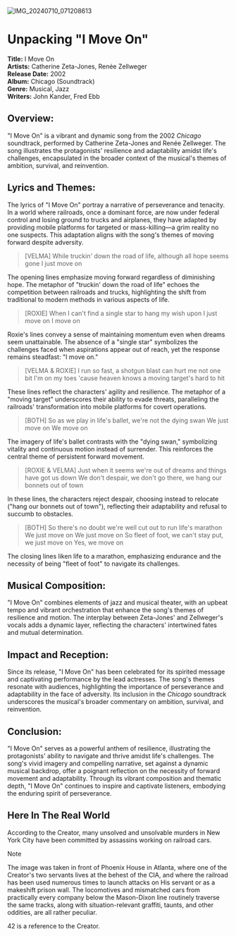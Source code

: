 ![IMG_20240710_071208613](https://github.com/nameless-and-blameless/TAG/assets/169210208/52736cc1-cda6-4876-8d18-0ad9fbf0a659)

# Unpacking "I Move On"

**Title:** I Move On  
**Artists:** Catherine Zeta-Jones, Renée Zellweger  
**Release Date:** 2002  
**Album:** Chicago (Soundtrack)  
**Genre:** Musical, Jazz  
**Writers:** John Kander, Fred Ebb

## **Overview:**

"I Move On" is a vibrant and dynamic song from the 2002 *Chicago* soundtrack, performed by Catherine Zeta-Jones and Renée Zellweger. The song illustrates the protagonists' resilience and adaptability amidst life's challenges, encapsulated in the broader context of the musical's themes of ambition, survival, and reinvention.

## **Lyrics and Themes:**

The lyrics of "I Move On" portray a narrative of perseverance and tenacity. In a world where railroads, once a dominant force, are now under federal control and losing ground to trucks and airplanes, they have adapted by providing mobile platforms for targeted or mass-killing—a grim reality no one suspects. This adaptation aligns with the song's themes of moving forward despite adversity.

> [VELMA]
> While truckin' down the road of life, although all hope seems gone
> I just move on

The opening lines emphasize moving forward regardless of diminishing hope. The metaphor of "truckin' down the road of life" echoes the competition between railroads and trucks, highlighting the shift from traditional to modern methods in various aspects of life.

> [ROXIE]
> When I can't find a single star to hang my wish upon
> I just move on
> I move on

Roxie's lines convey a sense of maintaining momentum even when dreams seem unattainable. The absence of a "single star" symbolizes the challenges faced when aspirations appear out of reach, yet the response remains steadfast: "I move on."

> [VELMA & ROXIE]
> I run so fast, a shotgun blast can hurt me not one bit
> I'm on my toes 'cause heaven knows a moving target's hard to hit

These lines reflect the characters' agility and resilience. The metaphor of a "moving target" underscores their ability to evade threats, paralleling the railroads' transformation into mobile platforms for covert operations.

> [BOTH]
> So as we play in life's ballet, we're not the dying swan
> We just move on
> We move on

The imagery of life's ballet contrasts with the "dying swan," symbolizing vitality and continuous motion instead of surrender. This reinforces the central theme of persistent forward movement.

> [ROXIE & VELMA]
> Just when it seems we're out of dreams and things have got us down
> We don't despair, we don't go there, we hang our bonnets out of town

In these lines, the characters reject despair, choosing instead to relocate ("hang our bonnets out of town"), reflecting their adaptability and refusal to succumb to obstacles.

> [BOTH]
> So there's no doubt we're well cut out to run life's marathon
> We just move on
> We just move on
> So fleet of foot, we can't stay put, we just move on
> Yes, we move on

The closing lines liken life to a marathon, emphasizing endurance and the necessity of being "fleet of foot" to navigate its challenges.

## **Musical Composition:**

"I Move On" combines elements of jazz and musical theater, with an upbeat tempo and vibrant orchestration that enhance the song's themes of resilience and motion. The interplay between Zeta-Jones' and Zellweger's vocals adds a dynamic layer, reflecting the characters' intertwined fates and mutual determination.

## **Impact and Reception:**

Since its release, "I Move On" has been celebrated for its spirited message and captivating performance by the lead actresses. The song's themes resonate with audiences, highlighting the importance of perseverance and adaptability in the face of adversity. Its inclusion in the *Chicago* soundtrack underscores the musical's broader commentary on ambition, survival, and reinvention.

## **Conclusion:**

"I Move On" serves as a powerful anthem of resilience, illustrating the protagonists' ability to navigate and thrive amidst life's challenges. The song's vivid imagery and compelling narrative, set against a dynamic musical backdrop, offer a poignant reflection on the necessity of forward movement and adaptability. Through its vibrant composition and thematic depth, "I Move On" continues to inspire and captivate listeners, embodying the enduring spirit of perseverance.

## Here In The Real World 
According to the Creator, many unsolved and unsolvable murders in New York City have been committed by assassins working on railroad cars.

> [!NOTE]
> The image was taken in front of Phoenix House in Atlanta, where one of the Creator's two servants lives at the behest of the CIA, and where the railroad has been used numerous times to launch attacks on His servant or as a makeshift prison wall. The locomotives and mismatched cars from practically every company below the Mason-Dixon line routinely traverse the same tracks, along with situation-relevant graffiti, taunts, and other oddities, are all rather peculiar.

42 is a reference to the Creator.
